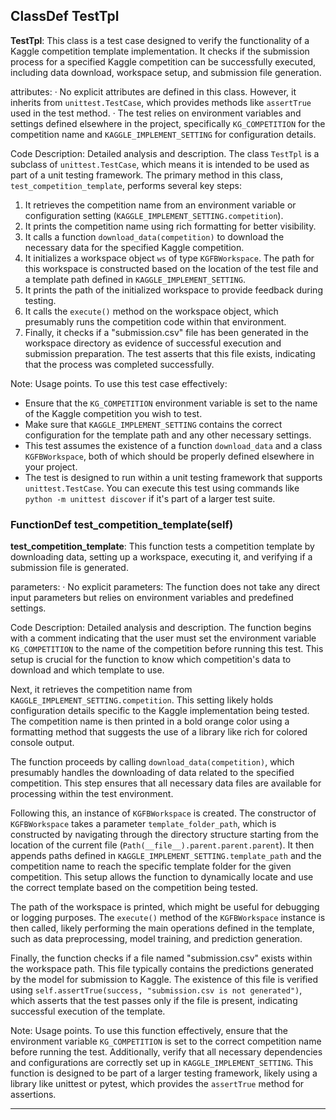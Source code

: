 ## ClassDef TestTpl
**TestTpl**: This class is a test case designed to verify the functionality of a Kaggle competition template implementation. It checks if the submission process for a specified Kaggle competition can be successfully executed, including data download, workspace setup, and submission file generation.

attributes:
· No explicit attributes are defined in this class. However, it inherits from `unittest.TestCase`, which provides methods like `assertTrue` used in the test method.
· The test relies on environment variables and settings defined elsewhere in the project, specifically `KG_COMPETITION` for the competition name and `KAGGLE_IMPLEMENT_SETTING` for configuration details.

Code Description: Detailed analysis and description.
The class `TestTpl` is a subclass of `unittest.TestCase`, which means it is intended to be used as part of a unit testing framework. The primary method in this class, `test_competition_template`, performs several key steps:
1. It retrieves the competition name from an environment variable or configuration setting (`KAGGLE_IMPLEMENT_SETTING.competition`).
2. It prints the competition name using rich formatting for better visibility.
3. It calls a function `download_data(competition)` to download the necessary data for the specified Kaggle competition.
4. It initializes a workspace object `ws` of type `KGFBWorkspace`. The path for this workspace is constructed based on the location of the test file and a template path defined in `KAGGLE_IMPLEMENT_SETTING`.
5. It prints the path of the initialized workspace to provide feedback during testing.
6. It calls the `execute()` method on the workspace object, which presumably runs the competition code within that environment.
7. Finally, it checks if a "submission.csv" file has been generated in the workspace directory as evidence of successful execution and submission preparation. The test asserts that this file exists, indicating that the process was completed successfully.

Note: Usage points.
To use this test case effectively:
- Ensure that the `KG_COMPETITION` environment variable is set to the name of the Kaggle competition you wish to test.
- Make sure that `KAGGLE_IMPLEMENT_SETTING` contains the correct configuration for the template path and any other necessary settings.
- This test assumes the existence of a function `download_data` and a class `KGFBWorkspace`, both of which should be properly defined elsewhere in your project.
- The test is designed to run within a unit testing framework that supports `unittest.TestCase`. You can execute this test using commands like `python -m unittest discover` if it's part of a larger test suite.
### FunctionDef test_competition_template(self)
**test_competition_template**: This function tests a competition template by downloading data, setting up a workspace, executing it, and verifying if a submission file is generated.

parameters:
· No explicit parameters: The function does not take any direct input parameters but relies on environment variables and predefined settings.

Code Description: Detailed analysis and description.
The function begins with a comment indicating that the user must set the environment variable `KG_COMPETITION` to the name of the competition before running this test. This setup is crucial for the function to know which competition's data to download and which template to use.

Next, it retrieves the competition name from `KAGGLE_IMPLEMENT_SETTING.competition`. This setting likely holds configuration details specific to the Kaggle implementation being tested. The competition name is then printed in a bold orange color using a formatting method that suggests the use of a library like rich for colored console output.

The function proceeds by calling `download_data(competition)`, which presumably handles the downloading of data related to the specified competition. This step ensures that all necessary data files are available for processing within the test environment.

Following this, an instance of `KGFBWorkspace` is created. The constructor of `KGFBWorkspace` takes a parameter `template_folder_path`, which is constructed by navigating through the directory structure starting from the location of the current file (`Path(__file__).parent.parent.parent`). It then appends paths defined in `KAGGLE_IMPLEMENT_SETTING.template_path` and the competition name to reach the specific template folder for the given competition. This setup allows the function to dynamically locate and use the correct template based on the competition being tested.

The path of the workspace is printed, which might be useful for debugging or logging purposes. The `execute()` method of the `KGFBWorkspace` instance is then called, likely performing the main operations defined in the template, such as data preprocessing, model training, and prediction generation.

Finally, the function checks if a file named "submission.csv" exists within the workspace path. This file typically contains the predictions generated by the model for submission to Kaggle. The existence of this file is verified using `self.assertTrue(success, "submission.csv is not generated")`, which asserts that the test passes only if the file is present, indicating successful execution of the template.

Note: Usage points.
To use this function effectively, ensure that the environment variable `KG_COMPETITION` is set to the correct competition name before running the test. Additionally, verify that all necessary dependencies and configurations are correctly set up in `KAGGLE_IMPLEMENT_SETTING`. This function is designed to be part of a larger testing framework, likely using a library like unittest or pytest, which provides the `assertTrue` method for assertions.
***
